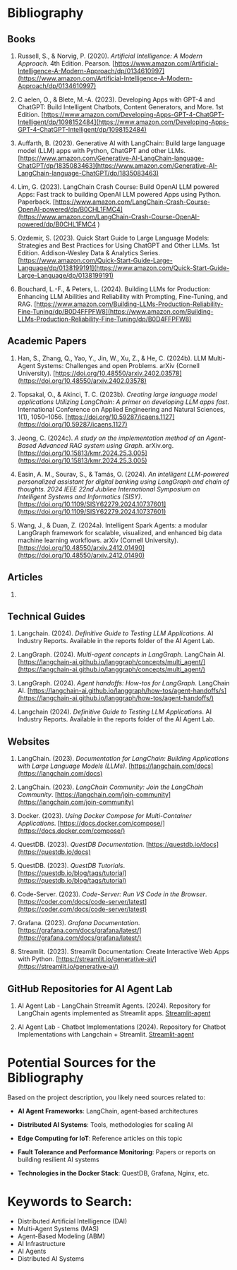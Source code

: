 # Bibliography

## Books
1. Russell, S., & Norvig, P. (2020). *Artificial Intelligence: A Modern Approach*. 4th Edition. Pearson.
[https://www.amazon.com/Artificial-Intelligence-A-Modern-Approach/dp/0134610997](https://www.amazon.com/Artificial-Intelligence-A-Modern-Approach/dp/0134610997)

2. C aelen, O., & Blete, M.-A. (2023). Developing Apps with GPT-4 and ChatGPT: Build Intelligent Chatbots, Content Generators, and More. 1st Edition. [https://www.amazon.com/Developing-Apps-GPT-4-ChatGPT-Intelligent/dp/1098152484](https://www.amazon.com/Developing-Apps-GPT-4-ChatGPT-Intelligent/dp/1098152484)

3. Auffarth, B. (2023). Generative AI with LangChain: Build large language model (LLM) apps with Python, ChatGPT and other LLMs. [https://www.amazon.com/Generative-AI-LangChain-language-ChatGPT/dp/1835083463](https://www.amazon.com/Generative-AI-LangChain-language-ChatGPT/dp/1835083463)
 
4. Lim, G. (2023). LangChain Crash Course: Build OpenAI LLM powered Apps: Fast track to building OpenAI LLM powered Apps using Python. Paperback. [https://www.amazon.com/LangChain-Crash-Course-OpenAI-powered/dp/B0CHL1FMC4](https://www.amazon.com/LangChain-Crash-Course-OpenAI-powered/dp/B0CHL1FMC4
)

5. Ozdemir, S. (2023). Quick Start Guide to Large Language Models: Strategies and Best Practices for Using ChatGPT and Other LLMs. 1st Edition. Addison-Wesley Data & Analytics Series. [https://www.amazon.com/Quick-Start-Guide-Large-Language/dp/0138199191](https://www.amazon.com/Quick-Start-Guide-Large-Language/dp/0138199191)

6. Bouchard, L.-F., & Peters, L. (2024). Building LLMs for Production: Enhancing LLM Abilities and Reliability with Prompting, Fine-Tuning, and RAG. [https://www.amazon.com/Building-LLMs-Production-Reliability-Fine-Tuning/dp/B0D4FFPFW8](https://www.amazon.com/Building-LLMs-Production-Reliability-Fine-Tuning/dp/B0D4FFPFW8)


## Academic Papers
1. Han, S., Zhang, Q., Yao, Y., Jin, W., Xu, Z., & He, C. (2024b). LLM Multi-Agent Systems: Challenges and open Problems. arXiv (Cornell University). [https://doi.org/10.48550/arxiv.2402.03578](https://doi.org/10.48550/arxiv.2402.03578)

2. Topsakal, O., & Akinci, T. C. (2023b). *Creating large language model applications Utilizing LangChain: A primer on developing LLM apps fast*. International Conference on Applied Engineering and Natural Sciences, 1(1), 1050–1056. [https://doi.org/10.59287/icaens.1127](https://doi.org/10.59287/icaens.1127)

3. Jeong, C. (2024c). *A study on the implementation method of an Agent-Based Advanced RAG system using Graph*. arXiv.org. [https://doi.org/10.15813/kmr.2024.25.3.005](https://doi.org/10.15813/kmr.2024.25.3.005)

4. Easin, A. M., Sourav, S., & Tamás, O. (2024). *An intelligent LLM-powered personalized assistant for digital banking using LangGraph and chain of thoughts. 2024 IEEE 22nd Jubilee International Symposium on Intelligent Systems and Informatics (SISY)*. [https://doi.org/10.1109/SISY62279.2024.10737601](https://doi.org/10.1109/SISY62279.2024.10737601)

5. Wang, J., & Duan, Z. (2024a). Intelligent Spark Agents: a modular LangGraph framework for scalable, visualized, and enhanced big data machine learning workflows. arXiv (Cornell University). [https://doi.org/10.48550/arxiv.2412.01490](https://doi.org/10.48550/arxiv.2412.01490)


## Articles
1.


## Technical Guides
1. Langchain. (2024). *Definitive Guide to Testing LLM Applications*. AI Industry Reports. Available in the reports folder of the AI Agent Lab.

2. LangGraph. (2024). *Multi-agent concepts in LangGraph*. LangChain AI. [https://langchain-ai.github.io/langgraph/concepts/multi_agent/](https://langchain-ai.github.io/langgraph/concepts/multi_agent/)

3. LangGraph. (2024). *Agent handoffs: How-tos for LangGraph*. LangChain AI. [https://langchain-ai.github.io/langgraph/how-tos/agent-handoffs/s](https://langchain-ai.github.io/langgraph/how-tos/agent-handoffs/)

4. Langchain (2024). *Definitive Guide to Testing LLM Applications*. AI Industry Reports. Available in the reports folder of the AI Agent Lab.


## Websites
1. LangChain. (2023). *Documentation for LangChain: Building Applications with Large Language Models (LLMs)*. [https://langchain.com/docs](https://langchain.com/docs)

2. LangChain. (2023). *LangChain Community: Join the LangChain Community*. [https://langchain.com/join-community](https://langchain.com/join-community)

3. Docker. (2023). *Using Docker Compose for Multi-Container Applications*. [https://docs.docker.com/compose/](https://docs.docker.com/compose/)

4. QuestDB. (2023). *QuestDB Documentation*. [https://questdb.io/docs](https://questdb.io/docs)

5. QuestDB. (2023). *QuestDB Tutorials*. [https://questdb.io/blog/tags/tutorial](https://questdb.io/blog/tags/tutorial)

6. Code-Server. (2023). *Code-Server: Run VS Code in the Browser*. [https://coder.com/docs/code-server/latest](https://coder.com/docs/code-server/latest)

7. Grafana. (2023). *Grafana Documentation*. [https://grafana.com/docs/grafana/latest/](https://grafana.com/docs/grafana/latest/)

8. Streamlit. (2023). Streamlit Documentation: Create Interactive Web Apps with Python. [https://streamlit.io/generative-ai/](https://streamlit.io/generative-ai/)


## GitHub Repositories for AI Agent Lab

1. AI Agent Lab - LangChain Streamlit Agents. (2024). Repository for LangChain agents implemented as Streamlit apps. [Streamlit-agent](https://github.com/langchain-ai/streamlit-agent)

2. AI Agent Lab - Chatbot Implementations (2024). Repository for Chatbot Implementations with Langchain + Streamlit. [Streamlit-agent](https://github.com/shashankdeshpande/langchain-chatbot)


# Potential Sources for the Bibliography

Based on the project description, you likely need sources related to:

- **AI Agent Frameworks**: LangChain, agent-based architectures
  
- **Distributed AI Systems**: Tools, methodologies for scaling AI

- **Edge Computing for IoT**: Reference articles on this topic

- **Fault Tolerance and Performance Monitoring**: Papers or reports on building resilient AI systems

- **Technologies in the Docker Stack**: QuestDB, Grafana, Nginx, etc.


# Keywords to Search:

- Distributed Artificial Intelligence (DAI)
- Multi-Agent Systems (MAS)
- Agent-Based Modeling (ABM)
- AI Infrastructure
- AI Agents
- Distributed AI Systems